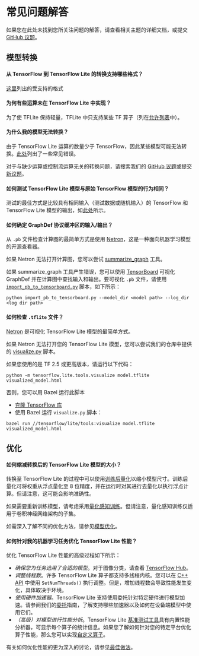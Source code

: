 # 常见问题解答

如果您在此处未找到您所关注问题的解答，请查看相关主题的详细文档，或提交 [GitHub 议题](https://github.com/tensorflow/tensorflow/issues)。

## 模型转换

#### 从 TensorFlow 到 TensorFlow Lite 的转换支持哪些格式？

[这里](../models/convert/index#python_api)列出的受支持的格式

#### 为何有些运算未在 TensorFlow Lite 中实现？

为了使 TFLite 保持轻量，TFLite 中只支持某些 TF 算子（列在[允许列表](op_select_allowlist)中）。

#### 为什么我的模型无法转换？

由于 TensorFlow Lite 运算的数量少于 TensorFlow，因此某些模型可能无法转换。[此处](../models/convert/index#conversion-errors)列出了一些常见错误。

对于与缺少运算或控制流运算无关的转换问题，请搜索我们的 [GitHub 议题](https://github.com/tensorflow/tensorflow/issues?q=label%3Acomp%3Alite+)或提交[新议题](https://github.com/tensorflow/tensorflow/issues)。

#### 如何测试 TensorFlow Lite 模型与原始 TensorFlow 模型的行为相同？

测试的最佳方式是比较具有相同输入（测试数据或随机输入）的 TensorFlow 和 TensorFlow Lite 模型的输出，如[此处](inference#load-and-run-a-model-in-python)所示。

#### 如何确定 GraphDef 协议缓冲区的输入/输出？

从 `.pb` 文件检查计算图的最简单方式是使用 [Netron](https://github.com/lutzroeder/netron)，这是一种面向机器学习模型的开源查看器。

如果 Netron 无法打开计算图，您可以尝试 [summarize_graph](https://github.com/tensorflow/tensorflow/blob/master/tensorflow/tools/graph_transforms/README.md#inspecting-graphs) 工具。

如果 summarize_graph 工具产生错误，您可以使用 [TensorBoard](https://www.tensorflow.org/guide/summaries_and_tensorboard) 可视化 GraphDef 并在计算图中查找输入和输出。要可视化 `.pb` 文件，请使用 [`import_pb_to_tensorboard.py`](https://github.com/tensorflow/tensorflow/blob/master/tensorflow/python/tools/import_pb_to_tensorboard.py) 脚本，如下所示：

```shell
python import_pb_to_tensorboard.py --model_dir <model path> --log_dir <log dir path>
```

#### 如何检查 `.tflite` 文件？

[Netron](https://github.com/lutzroeder/netron) 是可视化 TensorFlow Lite 模型的最简单方式。

如果 Netron 无法打开您的 TensorFlow Lite 模型，您可以尝试我们的仓库中提供的 [visualize.py](https://github.com/tensorflow/tensorflow/blob/master/tensorflow/lite/tools/visualize.py) 脚本。

如果您使用的是 TF 2.5 或更高版本，请运行以下代码：

```shell
python -m tensorflow.lite.tools.visualize model.tflite visualized_model.html
```

否则，您可以用 Bazel 运行此脚本

- [克隆 TensorFlow 库](https://www.tensorflow.org/install/source)
- 使用 Bazel 运行 `visualize.py` 脚本：

```shell
bazel run //tensorflow/lite/tools:visualize model.tflite visualized_model.html
```

## 优化

#### 如何缩减转换后的 TensorFlow Lite 模型的大小？

转换至 TensorFlow Lite 的过程中可以使用[训练后量化](../performance/post_training_quantization)以缩小模型尺寸。训练后量化可将权重从浮点量化至 8 位精度，并在运行时对其进行去量化以执行浮点计算。但请注意，这可能会影响准确性。

如果需要重新训练模型，请考虑采用[量化感知训练](https://github.com/tensorflow/tensorflow/tree/r1.13/tensorflow/contrib/quantize)。但请注意，量化感知训练仅适用于卷积神经网络架构的子集。

如需深入了解不同的优化方法，请参见[模型优化](../performance/model_optimization)。

#### 如何针对我的机器学习任务优化 TensorFlow Lite 性能？

优化 TensorFlow Lite 性能的高级过程如下所示：

- *确保您为任务选用了合适的模型*。对于图像分类，请查看 [TensorFlow Hub](https://tfhub.dev/s?deployment-format=lite&module-type=image-classification)。
- *调整线程数*。许多 TensorFlow Lite 算子都支持多线程内核。您可以在 [C++ API](https://github.com/tensorflow/tensorflow/blob/master/tensorflow/lite/interpreter.h#L345) 中使用 `SetNumThreads()` 执行调整。但是，增加线程数会导致性能发生变化，具体取决于环境。
- *使用硬件加速器*。TensorFlow Lite 支持使用委托针对特定硬件进行模型加速。请参阅我们的[委托](../performance/delegates)指南，了解支持哪些加速器以及如何在设备端模型中使用它们。
- *（高级）对模型进行性能分析*。TensorFlow Lite [基准测试工具](https://github.com/tensorflow/tensorflow/tree/master/tensorflow/lite/tools/benchmark)具有内置性能分析器，可显示每个算子的统计信息。如果您了解如何针对您的特定平台优化算子性能，那么您可以实现[自定义算子](ops_custom)。

有关如何优化性能的更为深入的讨论，请参见[最佳做法](../performance/best_practices)。
